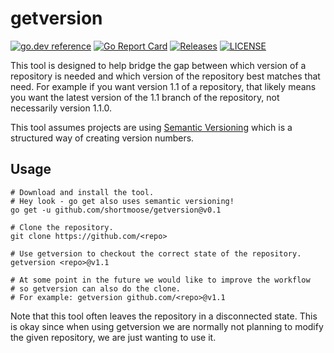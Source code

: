 # getversion


[![go.dev reference](https://img.shields.io/badge/go.dev-reference-007d9c?logo=go&logoColor=white)](https://pkg.go.dev/github.com/shortmoose/getversion)
[![Go Report Card](https://goreportcard.com/badge/shortmoose/getversion)](https://goreportcard.com/report/shortmoose/getversion)
[![Releases](https://img.shields.io/github/release-pre/shortmoose/getversion.svg?sort=semver)](https://github.com/shortmoose/getversion/releases)
[![LICENSE](https://img.shields.io/github/license/shortmoose/getversion.svg)](https://github.com/shortmoose/getversion/blob/master/LICENSE)


This tool is designed to help bridge the gap between which version of a
repository is needed and which version of the repository best matches that
need. For example if you want version 1.1 of a repository, that likely means you
want the latest version of the 1.1 branch of the repository, not necessarily
version 1.1.0.

This tool assumes projects are using [Semantic Versioning](https://semver.org/)
which is a structured way of creating version numbers.


## Usage

```
# Download and install the tool.
# Hey look - go get also uses semantic versioning!
go get -u github.com/shortmoose/getversion@v0.1

# Clone the repository. 
git clone https://github.com/<repo>

# Use getversion to checkout the correct state of the repository.
getversion <repo>@v1.1

# At some point in the future we would like to improve the workflow
# so getversion can also do the clone.
# For example: getversion github.com/<repo>@v1.1
```

Note that this tool often leaves the repository in a disconnected state.
This is okay since when using getversion we are normally not planning
to modify the given repository, we are just wanting to use it.
